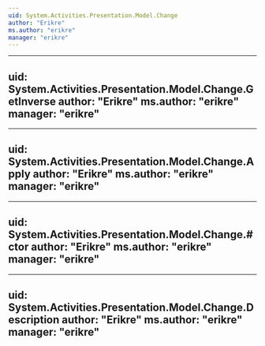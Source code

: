 ```yaml
---
uid: System.Activities.Presentation.Model.Change
author: "Erikre"
ms.author: "erikre"
manager: "erikre"
---
```


---
uid: System.Activities.Presentation.Model.Change.GetInverse
author: "Erikre"
ms.author: "erikre"
manager: "erikre"
---

---
uid: System.Activities.Presentation.Model.Change.Apply
author: "Erikre"
ms.author: "erikre"
manager: "erikre"
---

---
uid: System.Activities.Presentation.Model.Change.#ctor
author: "Erikre"
ms.author: "erikre"
manager: "erikre"
---

---
uid: System.Activities.Presentation.Model.Change.Description
author: "Erikre"
ms.author: "erikre"
manager: "erikre"
---
